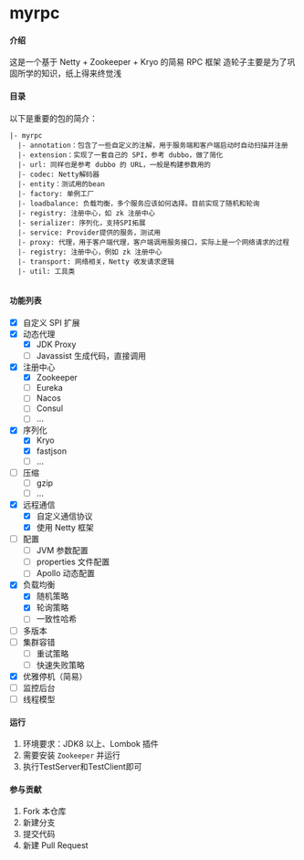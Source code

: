 # myrpc

#### 介绍
这是一个基于 Netty + Zookeeper + Kryo 的简易 RPC 框架
造轮子主要是为了巩固所学的知识，纸上得来终觉浅

#### 目录
以下是重要的包的简介：
```
|- myrpc
  |- annotation：包含了一些自定义的注解，用于服务端和客户端启动时自动扫描并注册
  |- extension：实现了一套自己的 SPI，参考 dubbo，做了简化
  |- url: 同样也是参考 dubbo 的 URL，一般是构建参数用的
  |- codec: Netty解码器
  |- entity：测试用的bean
  |- factory: 单例工厂
  |- loadbalance: 负载均衡，多个服务应该如何选择。目前实现了随机和轮询
  |- registry: 注册中心，如 zk 注册中心
  |- serializer: 序列化，支持SPI拓展
  |- service: Provider提供的服务，测试用
  |- proxy: 代理，用于客户端代理，客户端调用服务接口，实际上是一个网络请求的过程
  |- registry: 注册中心，例如 zk 注册中心
  |- transport: 网络相关，Netty 收发请求逻辑
  |- util: 工具类
 
```

#### 功能列表
- [x] 自定义 SPI 扩展
- [x] 动态代理
    - [x] JDK Proxy
    - [ ] Javassist 生成代码，直接调用
- [x] 注册中心
    - [x] Zookeeper
    - [ ] Eureka
    - [ ] Nacos
    - [ ] Consul
    - [ ] ...
- [x] 序列化
    - [x] Kryo
    - [x] fastjson
    - [ ] ...
- [ ] 压缩
    - [ ] gzip
    - [ ] ...
- [x] 远程通信
    - [x] 自定义通信协议
    - [x] 使用 Netty 框架
- [ ] 配置
    - [ ] JVM 参数配置
    - [ ] properties 文件配置
    - [ ] Apollo 动态配置
- [x] 负载均衡
    - [x] 随机策略
    - [x] 轮询策略
    - [ ] 一致性哈希
- [ ] 多版本
- [ ] 集群容错
    - [ ] 重试策略
    - [ ] 快速失败策略
- [x] 优雅停机（简易）
- [ ] 监控后台
- [ ] 线程模型

#### 运行
1. 环境要求：JDK8 以上、Lombok 插件
2. 需要安装 `Zookeeper` 并运行
3. 执行TestServer和TestClient即可

#### 参与贡献
1.  Fork 本仓库
2.  新建分支
3.  提交代码
4.  新建 Pull Request
